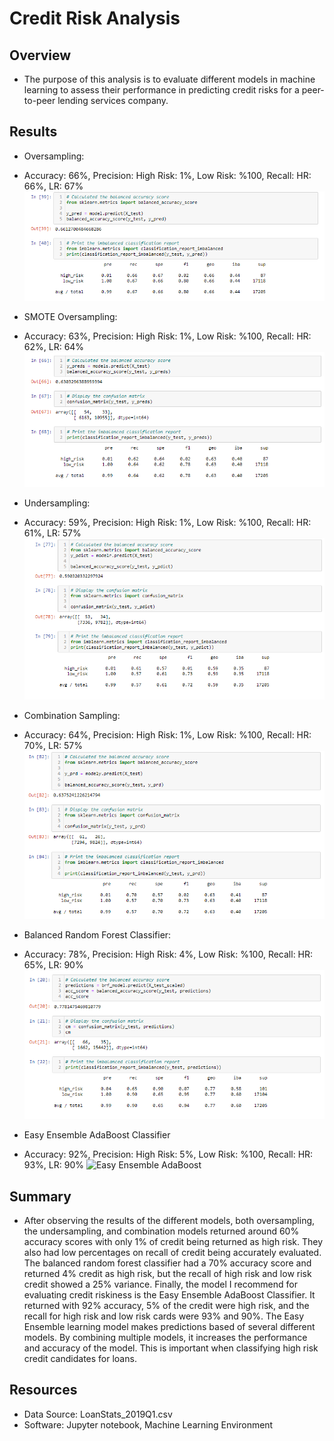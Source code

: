 # Credit Risk Analysis

## Overview

-	The purpose of this analysis is to evaluate different models in machine learning to assess their performance in predicting credit risks for a peer-to-peer lending services company.


## Results

-	Oversampling:
-	Accuracy: 66%, Precision: High Risk: 1%, Low Risk: %100, Recall: HR: 66%, LR: 67%
![Oversampling](/images/Oversampling.PNG)

-	SMOTE Oversampling:
-	Accuracy: 63%, Precision: High Risk: 1%, Low Risk: %100, Recall: HR: 62%, LR: 64%
![SMOTE Oversampling](/images/SMOTE_Oversampling.PNG)

-	Undersampling:
-	Accuracy: 59%, Precision: High Risk: 1%, Low Risk: %100, Recall: HR: 61%, LR: 57%
![Undersampling](/images/Undersampling.PNG)

-	Combination Sampling:
-	Accuracy: 64%, Precision: High Risk: 1%, Low Risk: %100, Recall: HR: 70%, LR: 57%
![Combination Sampling](/images/Combination_Sampling.PNG)

-	Balanced Random Forest Classifier:
-	Accuracy: 78%, Precision: High Risk: 4%, Low Risk: %100, Recall: HR: 65%, LR: 90%
![Balanced Random Forest](/images/Balanced_Random_Forest_Classifier.PNG)

-	Easy Ensemble AdaBoost Classifier
-	Accuracy: 92%, Precision: High Risk: 5%, Low Risk: %100, Recall: HR: 93%, LR: 90%
![Easy Ensemble AdaBoost](/images/Easy_Ensemeble_AdaBoost_Classifier.PNG)


## Summary

-	After observing the results of the different models, both oversampling, the undersampling, and combination models returned around 60% accuracy scores with only 1% of credit being returned as high risk.  They also had low percentages on recall of credit being accurately evaluated.  The balanced random forest classifier had a 70% accuracy score and returned 4% credit as high risk, but the recall of high risk and low risk credit showed a 25% variance.  Finally, the model I recommend for evaluating credit riskiness is the Easy Ensemble AdaBoost Classifier.  It returned with 92% accuracy, 5% of the credit were high risk, and the recall for high risk and low risk cards were 93% and 90%.
The Easy Ensemble learning model makes predictions based of several different models.  By combining multiple models, it increases the performance and accuracy of the model.  This is important when classifying high risk credit candidates for loans.

## Resources
- Data Source: LoanStats_2019Q1.csv
- Software: Jupyter notebook, Machine Learning Environment
